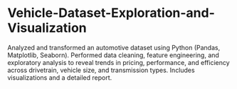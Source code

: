 # Vehicle-Dataset-Exploration-and-Visualization
Analyzed and transformed an automotive dataset using Python (Pandas, Matplotlib, Seaborn). Performed data cleaning, feature engineering, and exploratory analysis to reveal trends in pricing, performance, and efficiency across drivetrain, vehicle size, and transmission types. Includes visualizations and a detailed report.
